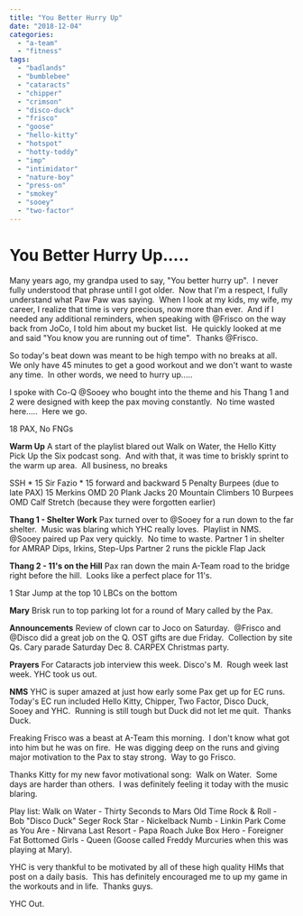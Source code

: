 ```yaml
---
title: "You Better Hurry Up"
date: "2018-12-04"
categories: 
  - "a-team"
  - "fitness"
tags: 
  - "badlands"
  - "bumblebee"
  - "cataracts"
  - "chipper"
  - "crimson"
  - "disco-duck"
  - "frisco"
  - "goose"
  - "hello-kitty"
  - "hotspot"
  - "hotty-toddy"
  - "imp"
  - "intimidator"
  - "nature-boy"
  - "press-on"
  - "smokey"
  - "sooey"
  - "two-factor"
---
```


# You Better Hurry Up.....

Many years ago, my grandpa used to say, "You better hurry up".  I never fully understood that phrase until I got older.  Now that I'm a respect, I fully understand what Paw Paw was saying.  When I look at my kids, my wife, my career, I realize that time is very precious, now more than ever.  And if I needed any additional reminders, when speaking with @Frisco on the way back from JoCo, I told him about my bucket list.  He quickly looked at me and said "You know you are running out of time".  Thanks @Frisco.

So today's beat down was meant to be high tempo with no breaks at all.  We only have 45 minutes to get a good workout and we don't want to waste any time.  In other words, we need to hurry up.....

I spoke with Co-Q @Sooey who bought into the theme and his Thang 1 and 2 were designed with keep the pax moving constantly.  No time wasted here.....  Here we go.

18 PAX, No FNGs

**Warm Up** A start of the playlist blared out Walk on Water, the Hello Kitty Pick Up the Six podcast song.  And with that, it was time to briskly sprint to the warm up area.  All business, no breaks

SSH \* 15 Sir Fazio \* 15 forward and backward 5 Penalty Burpees (due to late PAX) 15 Merkins OMD 20 Plank Jacks 20 Mountain Climbers 10 Burpees OMD Calf Stretch (because they were forgotten earlier)

**Thang 1 - Shelter Work** Pax turned over to @Sooey for a run down to the far shelter.  Music was blaring which YHC really loves.  Playlist in NMS. @Sooey paired up Pax very quickly.  No time to waste. Partner 1 in shelter for AMRAP Dips, Irkins, Step-Ups Partner 2 runs the pickle Flap Jack

**Thang 2 - 11's on the Hill** Pax ran down the main A-Team road to the bridge right before the hill.  Looks like a perfect place for 11's.

1 Star Jump at the top 10 LBCs on the bottom

**Mary** Brisk run to top parking lot for a round of Mary called by the Pax.

**Announcements** Review of clown car to Joco on Saturday.  @Frisco and @Disco did a great job on the Q. OST gifts are due Friday.  Collection by site Qs. Cary parade Saturday Dec 8. CARPEX Christmas party.

**Prayers** For Cataracts job interview this week. Disco's M.  Rough week last week. YHC took us out.

**NMS** YHC is super amazed at just how early some Pax get up for EC runs.  Today's EC run included Hello Kitty, Chipper, Two Factor, Disco Duck, Sooey and YHC.  Running is still tough but Duck did not let me quit.  Thanks Duck.

Freaking Frisco was a beast at A-Team this morning.  I don't know what got into him but he was on fire.  He was digging deep on the runs and giving major motivation to the Pax to stay strong.  Way to go Frisco.

Thanks Kitty for my new favor motivational song:  Walk on Water.  Some days are harder than others.  I was definitely feeling it today with the music blaring.

Play list: Walk on Water - Thirty Seconds to Mars Old Time Rock & Roll - Bob "Disco Duck" Seger Rock Star - Nickelback Numb - Linkin Park Come as You Are - Nirvana Last Resort - Papa Roach Juke Box Hero - Foreigner Fat Bottomed Girls - Queen (Goose called Freddy Murcuries when this was playing at Mary).

YHC is very thankful to be motivated by all of these high quality HIMs that post on a daily basis.  This has definitely encouraged me to up my game in the workouts and in life.  Thanks guys.

YHC Out.
